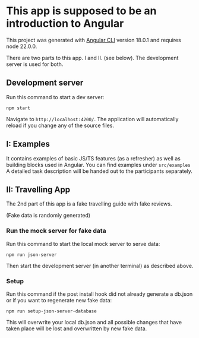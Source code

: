 # This app is supposed to be an introduction to Angular

This project was generated with [Angular CLI](https://github.com/angular/angular-cli) version 18.0.1 and requires node 22.0.0.

There are two parts to this app. I and II. (see below). The development server is used for both.

## Development server

Run this command to start a dev server:

`npm start`

Navigate to `http://localhost:4200/`. 
The application will automatically reload if you change any of the source files.


## I: Examples

It contains examples of basic JS/TS features (as a refresher) as well as building blocks used in Angular.
You can find examples under `src/examples`
A detailed task description will be handed out to the participants separately.

## II: Travelling App

The 2nd part of this app is a fake travelling guide with fake reviews.

(Fake data is randomly generated)

### Run the mock server for fake data

Run this command to start the local mock server to serve data:

`npm run json-server`

Then start the development server (in another terminal) as described above.

### Setup
Run this command if the post install hook did not already generate a db.json or if you want to regenerate new fake data: 

`npm run setup-json-server-database`

This will overwrite your local db.json and all possible changes that have taken place will be lost and overwritten by new fake data.
